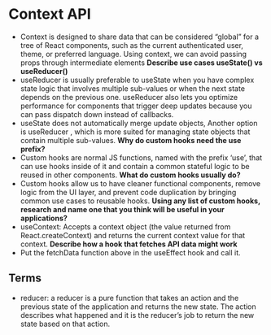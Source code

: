 # Context API
- Context is designed to share data that can be considered “global” for a tree of React components, such as the current authenticated user, theme, or preferred language. Using context, we can avoid passing props through intermediate elements
**Describe use cases useState() vs useReducer()**
- useReducer is usually preferable to useState when you have complex state logic that involves multiple sub-values or when the next state depends on the previous one. useReducer also lets you optimize performance for components that trigger deep updates because you can pass dispatch down instead of callbacks.
- useState does not automatically merge update objects, Another option is useReducer , which is more suited for managing state objects that contain multiple sub-values.
**Why do custom hooks need the use prefix?**
- Custom hooks are normal JS functions, named with the prefix ‘use’, that can use hooks inside of it and contain a common stateful logic to be reused in other components.
**What do custom hooks usually do?**
- Custom hooks allow us to have cleaner functional components, remove logic from the UI layer, and prevent code duplication by bringing common use cases to reusable hooks.
**Using any list of custom hooks, research and name one that you think will be useful in your applications?**
- useContext: Accepts a context object (the value returned from React.createContext) and returns the current context value for that context.
**Describe how a hook that fetches API data might work**
- Put the fetchData function above in the useEffect hook and call it.
## Terms
- reducer: a reducer is a pure function that takes an action and the previous state of the application and returns the new state. The action describes what happened and it is the reducer’s job to return the new state based on that action.


